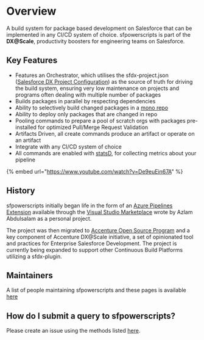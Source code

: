 # Overview

A  build system for package based development on Salesforce that can be implemented in any CI/CD system of choice. sfpowerscripts is part of the **DX@Scale**, productivity boosters for engineering teams on Salesforce.

## **Key Features**

* Features an Orchestrator, which utilises the sfdx-project.json \([Salesforce DX Project Configuration](https://developer.salesforce.com/docs/atlas.en-us.sfdx_dev.meta/sfdx_dev/sfdx_dev_ws_config.htm)\) as the source of truth for driving the build system, ensuring very low maintenance on projects and programs often dealing with multiple number of packages
* Builds packages in parallel by respecting dependencies
* Ability to selectively build changed packages in a [mono repo](https://en.wikipedia.org/wiki/Monorepo)
* Ability to deploy only packages that are changed in repo
* Pooling commands to prepare a pool of scratch orgs with packages pre-installed for optimized Pull/Merge Request Validation
* Artifacts Driven, all create commands produce an artifact or operate on an artifact
* Integrate with any CI/CD system of choice
* All commands are enabled with [statsD](https://www.datadoghq.com/blog/statsd/), for collecting metrics about your pipeline

{% embed url="https://www.youtube.com/watch?v=De9euEin67A" %}



## History

sfpowerscripts initially began life in the form of an [Azure Pipelines Extension](https://marketplace.visualstudio.com/items?itemName=AzlamSalam.sfpowerscripts) available through the [Visual Studio Marketplace](https://marketplace.visualstudio.com/) wrote by Azlam Abdulsalam as a personal project.

The project was then migrated to [Accenture Open Source Program](https://accenture.github.io/) and a key component of Accenture DX@Scale initiative, a set of opinionated tool and practices for Enterprise Salesforce Development. The project is currently being expanded to support other Continuous Build Platforms utilizing a sfdx-plugin.

## Maintainers

A list of people maintaining sfpowerscripts and these pages is available [here](maintainers.md)

## How do I submit a query to sfpowerscripts?

Please create an issue using the methods listed [here](contributing-to-sfpowerscripts.md).

